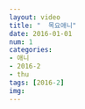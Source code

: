 ```yaml
---
layout: video
title: "  목요애니"
date: 2016-01-01
num: 1
categories:
- 애니
- 2016-2
- thu
tags: [2016-2]
img: 
---
```

